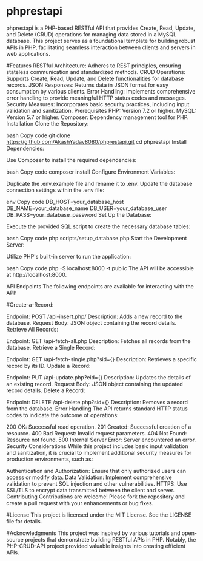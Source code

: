 # phprestapi

phprestapi is a PHP-based RESTful API that provides Create, Read, Update, and Delete (CRUD) operations for managing data stored in a MySQL database. This project serves as a foundational template for building robust APIs in PHP, facilitating seamless interaction between clients and servers in web applications.

#Features
RESTful Architecture: Adheres to REST principles, ensuring stateless communication and standardized methods.
CRUD Operations: Supports Create, Read, Update, and Delete functionalities for database records.
JSON Responses: Returns data in JSON format for easy consumption by various clients.
Error Handling: Implements comprehensive error handling to provide meaningful HTTP status codes and messages.
Security Measures: Incorporates basic security practices, including input validation and sanitization.
Prerequisites
PHP: Version 7.2 or higher.
MySQL: Version 5.7 or higher.
Composer: Dependency management tool for PHP.
Installation
Clone the Repository:

bash
Copy code
git clone https://github.com/AkashYadav8080/phprestapi.git
cd phprestapi
Install Dependencies:

Use Composer to install the required dependencies:

bash
Copy code
composer install
Configure Environment Variables:

Duplicate the .env.example file and rename it to .env. Update the database connection settings within the .env file:

env
Copy code
DB_HOST=your_database_host
DB_NAME=your_database_name
DB_USER=your_database_user
DB_PASS=your_database_password
Set Up the Database:

Execute the provided SQL script to create the necessary database tables:

bash
Copy code
php scripts/setup_database.php
Start the Development Server:

Utilize PHP's built-in server to run the application:

bash
Copy code
php -S localhost:8000 -t public
The API will be accessible at http://localhost:8000.

API Endpoints
The following endpoints are available for interacting with the API:

#Create-a-Record:

Endpoint: POST /api-insert.php/
Description: Adds a new record to the database.
Request Body: JSON object containing the record details.
Retrieve All Records:

Endpoint: GET /api-fetch-all.php
Description: Fetches all records from the database.
Retrieve a Single Record:

Endpoint: GET /api-fetch-single.php?sid={}
Description: Retrieves a specific record by its ID.
Update a Record:

Endpoint: PUT /api-update.php?eid={}
Description: Updates the details of an existing record.
Request Body: JSON object containing the updated record details.
Delete a Record:

Endpoint: DELETE /api-delete.php?sid={}
Description: Removes a record from the database.
Error Handling
The API returns standard HTTP status codes to indicate the outcome of operations:

200 OK: Successful read operation.
201 Created: Successful creation of a resource.
400 Bad Request: Invalid request parameters.
404 Not Found: Resource not found.
500 Internal Server Error: Server encountered an error.
Security Considerations
While this project includes basic input validation and sanitization, it is crucial to implement additional security measures for production environments, such as:

Authentication and Authorization: Ensure that only authorized users can access or modify data.
Data Validation: Implement comprehensive validation to prevent SQL injection and other vulnerabilities.
HTTPS: Use SSL/TLS to encrypt data transmitted between the client and server.
Contributing
Contributions are welcome! Please fork the repository and create a pull request with your enhancements or bug fixes.

#License
This project is licensed under the MIT License. See the LICENSE file for details.

#Acknowledgments
This project was inspired by various tutorials and open-source projects that demonstrate building RESTful APIs in PHP. Notably, the PHP-CRUD-API project provided valuable insights into creating efficient APIs. 
